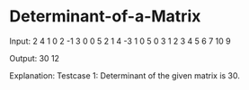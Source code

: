 # Determinant-of-a-Matrix

Input:
2
4
1 0 2 -1 3 0 0 5 2 1 4 -3 1 0 5 0
3
1 2 3 4 5 6 7 10 9

Output:
30
12

Explanation:
Testcase 1: Determinant of the given matrix is 30.
